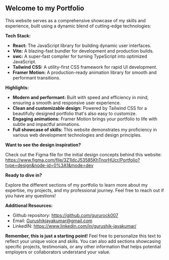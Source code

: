 ## Welcome to my Portfolio 

This website serves as a comprehensive showcase of my skills and experience, built using a dynamic blend of cutting-edge technologies:

**Tech Stack:**

* **React:** The JavaScript library for building dynamic user interfaces.
* **Vite:** A blazing-fast bundler for development and production builds.
* **swc:** A super-fast compiler for turning TypeScript into optimized JavaScript.
* **Tailwind CSS:** A utility-first CSS framework for rapid UI development.
* **Framer Motion:** A production-ready animation library for smooth and performant transitions.

**Highlights:**

* **Modern and performant:** 
Built with speed and efficiency in mind, ensuring a smooth and responsive user experience.
* **Clean and customizable design:** 
Powered by Tailwind CSS for a beautifully designed portfolio that's also easy to customize.
* **Engaging animations:** 
Framer Motion brings your portfolio to life with subtle and impactful animations.
* **Full showcase of skills:** 
This website demonstrates my proficiency in various web development technologies and design principles.

**Want to see the design inspiration?**

Check out the Figma file for the initial design concepts behind this website: https://www.figma.com/file/3Z1ldcJ53585KhTnorHUcr/Portfolio?type=design&node-id=0%3A1&mode=dev

**Ready to dive in?**

Explore the different sections of my portfolio to learn more about my expertise, my projects, and my professional journey. Feel free to reach out if you have any questions!

**Additional Resources:**

* Github repository: https://github.com/gururock007
* Email: Gurushikjayakumar@gmail.com
* LinkedIN: https://www.linkedin.com/in/gurushik-jayakumar/

**Remember, this is just a starting point!** 
Feel free to personalize this text to reflect your unique voice and skills. You can also add sections showcasing specific projects, testimonials, or any other information that helps potential employers or collaborators understand your value.

